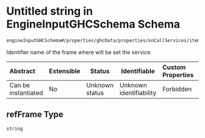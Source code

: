 # Untitled string in EngineInputGHCSchema Schema

```txt
engineInputGHCSchema#/properties/ghcData/properties/onCallServices/items/properties/refFrame
```

Identifier name of the frame where will be set the service.


| Abstract            | Extensible | Status         | Identifiable            | Custom Properties | Additional Properties | Access Restrictions | Defined In                                                         |
| :------------------ | ---------- | -------------- | ----------------------- | :---------------- | --------------------- | ------------------- | ------------------------------------------------------------------ |
| Can be instantiated | No         | Unknown status | Unknown identifiability | Forbidden         | Allowed               | none                | [ghc.schema.json\*](../out/ghc.schema.json "open original schema") |

## refFrame Type

`string`
